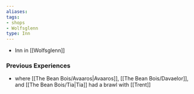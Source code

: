 ```yaml
---
aliases: 
tags: 
- shops
- Wolfsglenn
type: Inn
---
```


* Inn in [[Wolfsglenn]]


### Previous Experiences
* where [[The Bean Bois/Avaaros|Avaaros]], [[The Bean Bois/Davaelor]], and [[The Bean Bois/Tia|Tia]] had a brawl with [[Trent]]